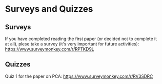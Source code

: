 # Surveys and Quizzes 

## Surveys

If you have completed reading the first paper (or decided not to complete it at all), plese take a survey (it's very important for future activities):
https://www.surveymonkey.com/r/RPTKD9L

## Quizzes

Quiz 1 for the paper on PCA:
https://www.surveymonkey.com/r/RV3SDRC
